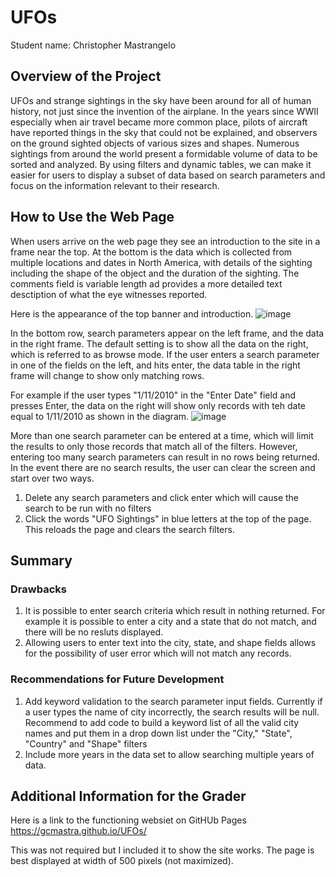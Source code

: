 # UFOs

Student name: Christopher Mastrangelo 

## Overview of the Project
UFOs and strange sightings in the sky have been around for all of human history, not just since the invention of the airplane.  In the years since WWII especially when air travel became more common place, pilots of aircraft have reported things in the sky that could not be explained, and observers on the ground sighted objects of various sizes and shapes.
Numerous sightings from around the world present a formidable volume of data to be sorted and analyzed.  By using filters and dynamic tables, we can make it easier for users to display a subset of data based on search parameters and focus on the information relevant to their research. 

## How to Use the Web Page
When users arrive on the web page they see an introduction to the site in a frame near the top.  At the bottom is the data which is collected from multiple locations and dates in North America, with details of the sighting including the shape of the object and the duration of the sighting.  The comments field is variable length ad provides a more detailed text desctiption of what the eye witnesses reported.

Here is the appearance of the top banner and introduction.
![image](https://user-images.githubusercontent.com/86205000/133001307-3445b493-c7b4-4fe1-8b63-d1356235aa2c.png)

In the bottom row, search parameters appear on the left frame, and the data in the right frame.  The default setting is to show all the data on the right, which is referred to as browse mode.  If the user enters a search parameter in one of the fields on the left, and hits enter, the data table in the right frame will change to show only matching rows.

For example if the user types "1/11/2010" in the "Enter Date" field and presses Enter, the data on the right will show only records with teh date equal to 1/11/2010 as shown in the diagram. 
![image](https://user-images.githubusercontent.com/86205000/133001196-9fc9823c-502a-4ce9-8ba3-8ff297b03dca.png)

More than one search parameter can be entered at a time, which will limit the results to only those records that match all of the filters.  However, entering too many search parameters can result in no rows being returned. In the event there are no search results, the user can clear the screen and start over two ways.
1. Delete any search parameters and click enter which will cause the search to be run with no filters
2. Click the words "UFO Sightings" in blue letters at the top of the page.  This reloads the page and clears the search filters.

## Summary

### Drawbacks
1. It is possible to enter search criteria which result in nothing returned.  For example it is possible to enter a city and a state that do not match, and there will be no resluts displayed. 
2. Allowing users to enter text into the city, state, and shape fields allows for the possibility of user error which will not match any records. 

### Recommendations for Future Development
1. Add keyword validation to the search parameter input fields.  Currently if a user types the name of city incorrectly, the search results will be null.  Recommend to add code to build a keyword list of all the valid city names and put them in a drop down list under the "City," "State", "Country" and "Shape" filters
2. Include more years in the data set to allow searching multiple years of data.

## Additional Information for the Grader
Here is a link to the functioning websiet on GitHUb Pages<br>
<a href="https://gcmastra.github.io/UFOs/">https://gcmastra.github.io/UFOs/</a><br>

This was not required but I included it to show the site works.  The page is best displayed at width of 500 pixels (not maximized).
